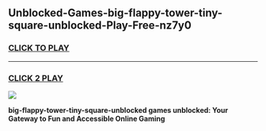 
## Unblocked-Games-big-flappy-tower-tiny-square-unblocked-Play-Free-nz7y0
<h3>
<a href="https://premium76.site?title=big-flappy-tower-tiny-square-unblocked&ref=24M">CLICK TO PLAY</a></h3>
<hr>

<h3>
<a href="https://premium76.site?title=big-flappy-tower-tiny-square-unblocked&ref=24M">CLICK 2 PLAY</a>
  
</h3>

<a href="https://premium76.site?title=big-flappy-tower-tiny-square-unblocked&ref=24M"><img src="https://clearcache.store/games.png"></a>


**big-flappy-tower-tiny-square-unblocked games unblocked: Your Gateway to Fun and Accessible Online Gaming**
